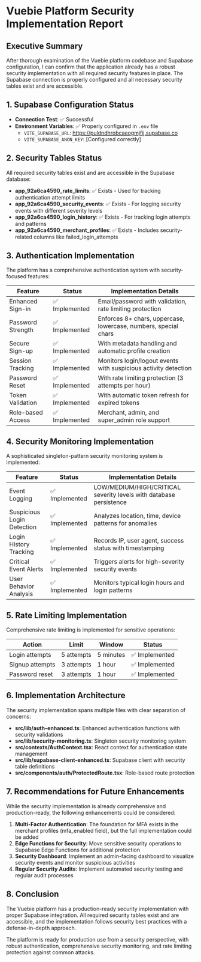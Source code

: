 # Vuebie Platform Security Implementation Report

## Executive Summary
After thorough examination of the Vuebie platform codebase and Supabase configuration, I can confirm that the application already has a robust security implementation with all required security features in place. The Supabase connection is properly configured and all necessary security tables exist and are accessible.

## 1. Supabase Configuration Status
- **Connection Test**: ✅ Successful
- **Environment Variables**: ✅ Properly configured in `.env` file
  - `VITE_SUPABASE_URL`: https://puldndhrobcaeogmjfij.supabase.co
  - `VITE_SUPABASE_ANON_KEY`: [Configured correctly]

## 2. Security Tables Status
All required security tables exist and are accessible in the Supabase database:
- **app_92a6ca4590_rate_limits**: ✅ Exists - Used for tracking authentication attempt limits
- **app_92a6ca4590_security_events**: ✅ Exists - For logging security events with different severity levels
- **app_92a6ca4590_login_history**: ✅ Exists - For tracking login attempts and patterns
- **app_92a6ca4590_merchant_profiles**: ✅ Exists - Includes security-related columns like failed_login_attempts

## 3. Authentication Implementation
The platform has a comprehensive authentication system with security-focused features:

| Feature | Status | Implementation Details |
|---------|--------|------------------------|
| Enhanced Sign-in | ✅ Implemented | Email/password with validation, rate limiting protection |
| Password Strength | ✅ Implemented | Enforces 8+ chars, uppercase, lowercase, numbers, special chars |
| Secure Sign-up | ✅ Implemented | With metadata handling and automatic profile creation |
| Session Tracking | ✅ Implemented | Monitors login/logout events with suspicious activity detection |
| Password Reset | ✅ Implemented | With rate limiting protection (3 attempts per hour) |
| Token Validation | ✅ Implemented | With automatic token refresh for expired tokens |
| Role-based Access | ✅ Implemented | Merchant, admin, and super_admin role support |

## 4. Security Monitoring Implementation
A sophisticated singleton-pattern security monitoring system is implemented:

| Feature | Status | Implementation Details |
|---------|--------|------------------------|
| Event Logging | ✅ Implemented | LOW/MEDIUM/HIGH/CRITICAL severity levels with database persistence |
| Suspicious Login Detection | ✅ Implemented | Analyzes location, time, device patterns for anomalies |
| Login History Tracking | ✅ Implemented | Records IP, user agent, success status with timestamping |
| Critical Event Alerts | ✅ Implemented | Triggers alerts for high-severity security events |
| User Behavior Analysis | ✅ Implemented | Monitors typical login hours and login patterns |

## 5. Rate Limiting Implementation
Comprehensive rate limiting is implemented for sensitive operations:

| Action | Limit | Window | Status |
|--------|-------|--------|--------|
| Login attempts | 5 attempts | 5 minutes | ✅ Implemented |
| Signup attempts | 3 attempts | 1 hour | ✅ Implemented |
| Password reset | 3 attempts | 1 hour | ✅ Implemented |

## 6. Implementation Architecture
The security implementation spans multiple files with clear separation of concerns:

- **src/lib/auth-enhanced.ts**: Enhanced authentication functions with security validations
- **src/lib/security-monitoring.ts**: Singleton security monitoring system
- **src/contexts/AuthContext.tsx**: React context for authentication state management
- **src/lib/supabase-client-enhanced.ts**: Supabase client with security table definitions
- **src/components/auth/ProtectedRoute.tsx**: Role-based route protection

## 7. Recommendations for Future Enhancements

While the security implementation is already comprehensive and production-ready, the following enhancements could be considered:

1. **Multi-Factor Authentication**: The foundation for MFA exists in the merchant profiles (mfa_enabled field), but the full implementation could be added
2. **Edge Functions for Security**: Move sensitive security operations to Supabase Edge Functions for additional protection
3. **Security Dashboard**: Implement an admin-facing dashboard to visualize security events and monitor suspicious activities
4. **Regular Security Audits**: Implement automated security testing and regular audit processes

## 8. Conclusion

The Vuebie platform has a production-ready security implementation with proper Supabase integration. All required security tables exist and are accessible, and the implementation follows security best practices with a defense-in-depth approach.

The platform is ready for production use from a security perspective, with robust authentication, comprehensive security monitoring, and rate limiting protection against common attacks.

